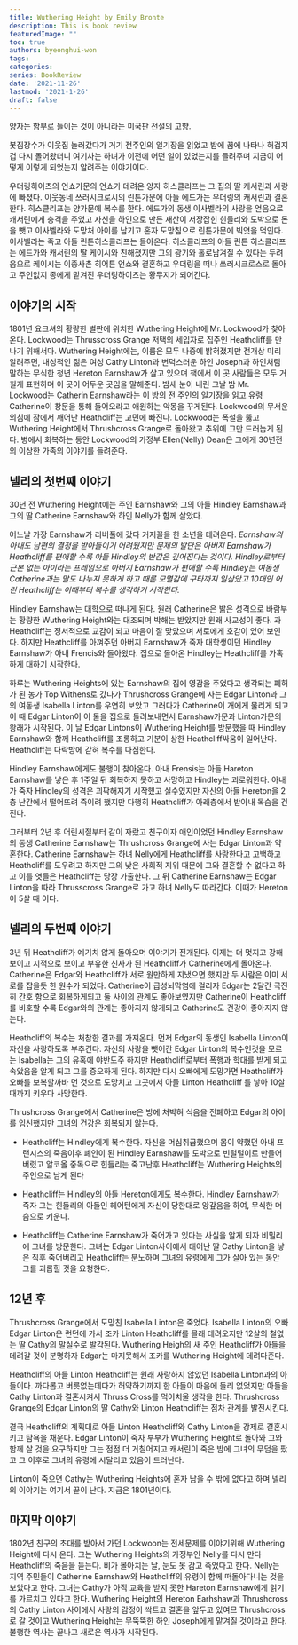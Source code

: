 ```yaml
---
title: Wuthering Height by Emily Bronte
description: This is book review 
featuredImage: ""
toc: true
authors: byeonghui-won
tags:
categories: 
series: BookReview
date: '2021-11-26'
lastmod: '2021-1-26'
draft: false
---
```


양자는 함부로 들이는 것이 아니라는 미국판 전설의 고향. 

봇짐장수가 이웃집 놀러갔다가 거기 전주인의 일기장을 읽었고 밤에 꿈에 나타나 허겁지겁 다시 돌어왔더니 여기사는 하녀가 이전에 어떤 일이 있었는지를 들려주며 지금이 어떻게 이렇게 되었는지 알려주는 이야기이다. 

우더링하이츠의 언쇼가문의 언쇼가 데려온 양자 히스클리프는 그 집의 딸 캐서린과 사랑에 빠졌다. 이웃동네 쓰러시크로시의 린튼가문에 아들 에드가는 우더링의 캐서린과 결혼한다. 히스클리프는 양가문에 복수를 한다. 에드가의 동생 이사벨라의 사랑을 얻음으로 캐서린에게 충격을 주었고 자신을 하인으로 만든 재산이 저장잡힌 힌들리와 도박으로 돈을 뺏고  이사벨라와 도망처 아이를 남기고 혼자 도망침으로 린튼가문에 빅엿을 먹인다. 이사벨라는 죽고 아들 린튼히스클리프는 돌아온다. 히스클리프의 아들 린튼 히스클리프는 에드가와 캐서린의 딸 케이시와 친해졌지만 그의 광기와 홀로남겨질 수 있다는 두려움으로 케이시는 이종사촌 히어튼 언쇼와 결혼하고 우더링을 떠나 쓰러시크로스로 돌아고 주인없지 종에게 맡겨진 우더링하이츠는 황무지가 되어간다.

## 이야기의 시작

1801년 요크셔의 황량한 벌판에 위치한 Wuthering Height에 Mr. Lockwood가 찾아온다. Lockwood는 Thrusscross Grange 저택의 세입자로 집주인 Heathcliff를 만나기 위해서다. Wuthering Height에는, 이름은 모두 나중에 밝혀졌지만 전개상 미리 알려주면, 내성적인 젊은 여성 Cathy Linton과 변덕스러운 하인 Joseph과 하인처럼 말하는 무식한 청년 Hereton Earnshaw가 살고 있으며 책에서 이 곳 사람들은 모두 거칠게 표현하며 이 곳이 어두운 곳임을 말해준다. 밤새 눈이 내린 그날 밤 Mr. Lockwood는 Catherin Earnshaw라는 이 방의 전 주인의 일기장을 읽고 유령 Catherine이 창문을 통해 들어오라고 애원하는 악몽을 꾸게된다. Lockwood의 무서운 외침에 잠에서 깨어난 Heathcliff는 고민에 빠진다. Lockwood는 폭설을 뚫고 Wuthering Height에서 Thrushcross Grange로 돌아왔고 추위에 그만 드러눕게 된다. 병에서 회복하는 동안 Lockwood의 가정부 Ellen(Nelly) Dean은 그에게 30년전의 이상한 가족의 이야기를 들려준다. 

## 넬리의 첫번째 이야기

30년 전 Wuthering Height에는 주인 Earnshaw와 그의 아들 Hindley Earnshaw과 그의 딸 Catherine Earnshaw와 하인 Nelly가 함께 살았다. 

어느날 가장 Earnshaw가 리버풀에 갔다 거지꼴을 한 소년을 데려온다. _Earnshaw의 아내도 남편의 결정을 받아들이기 어려웠지만 문제의 발단은 아버지 Earnshaw가 Heathcliff를 편애할 수록 아들 Hindley의 반감은 깊어진다는 것이다. Hindley로부터 근본 없는 아이라는 프레임으로 아버지 Earnshaw가 편애할 수록 Hindley는 여동생 Catherine과는 말도 나누지 못하게 하고 때론 모멸감에 구타까지 일삼았고 10대인 어린 Heathcliff는 이때부터 복수를 생각하기 시작한다._

Hindley Earnshaw는 대학으로 떠나게 된다. 원래 Catherine은 밝은 성격으로 바람부는 황량한 Wuthering Height와는 대조되며 박해는 받았지만 원래 사교성이 좋다. 과 Heathcliff는 정서적으로 교감이 되고 마음이 잘 맞았으며 서로에게 호감이 있어 보인다. 하지만 Heathcliff를 아껴주던 아버지 Earnshaw가 죽자 대학생이던 Hindley Earnshaw가 아내 Frencis와 돌아왔다. 집으로 돌아온 Hindley는 Heathcliff를 가혹하게 대하기 시작한다.

하루는 Wuthering Heights에 있는 Earnshaw의 집에 영감을 주었다고 생각되는 폐허가 된 농가 Top Withens로 갔다가 Thrushcross Grange에 사는 Edgar Linton과 그의 여동생 Isabella Linton를 우연히 보았고 그러다가  Catherine이 개에게 물리게 되고 이 때 Edgar Linton이 이 둘을 집으로 돌려보내면서 Earnshaw가문과 Linton가문의 왕래가 시작된다. 이 날 Edgar Lintons이 Wuthering Height를 방문했을 때 Hindley Earnshaw와 함께 Heathcliff를 조롱하고 기분이 상한 Heathcliff싸움이 일어난다. Heathcliff는 다락방에 갇혀 복수를 다짐한다. 

Hindley Earnshaw에게도 불행이 찾아온다. 아내 Frensis는 아들 Hareton Earnshaw를 낳은 후 1주일 뒤 회복하지 못하고 사망하고 Hindley는 괴로워한다. 아내가 죽자 Hindley의 성격은 괴팍해지기 시작했고 실수였지만 자신의 아들 Hereton을 2층 난간에서 떨어뜨려 죽이려 했지만 다행히 Heathcliff가 아래층에서 받아내 목숨을 건진다.

그러부터 2년 후 어린시절부터 같이 자랐고 친구이자 애인이었던 Hindley Earnshaw의 동생 Catherine Earnshaw는 Thrushcross Grange에 사는 Edgar Linton과 약혼한다. Catherine Earnshaw는 하녀 Nelly에게 Heathcliff를 사랑한다고 고백하고 Heathcliff를 도우려고 하지만 그의 낮은 사회적 지위 때문에 그와 결혼할 수 없다고 하고 이를 엿들은 Heathcliff는 당장 가출한다. 그 뒤 Catherine Earnshaw는 Edgar Linton을 따라 Thrusscross Grange로 가고 하녀 Nelly도 따라간다. 이때가 Hereton이 5살 때 이다. 

## 넬리의 두번째 이야기

3년 뒤 Heathcliff가 예기치 않게 돌아오며 이야기가 전개된다. 이제는 더 멋지고 강해보이고 지적으로 보이고 부유한 신사가 된 Heathcliff가 Catherine에게 돌아온다. Catherine은 Edgar와 Heathcliff가 서로 원만하게 지냈으면 했지만 두 사람은 이미 서로를 잡을듯 한 원수가 되었다. Catherine이 급성뇌막염에 걸리자 Edgar는 2달간 극진히 간호 함으로 회복하게되고 둘 사이의 관계도 좋아보였지만 Catherine이 Heathcliff를 비호할 수록 Edgar와의 관계는 좋아지지 않게되고 Catherine도 건강이 좋아지지 않는다.

Heathcliff의 복수는 처참한 결과를 가져온다. 먼저 Edgar의 동생인 Isabella Linton이 자신을 사랑하도록 부추긴다. 자신의 사랑을 뺏어간 Edgar Linton의 복수인것을 모르는 Isabella는 그의 유혹에 야반도주 하지만 Heathcliff로부터 폭행과 학대를 받게 되고 속았음을 알게 되고 그를 증오하게 된다. 하지만 다시 오빠에게 도망가면 Heathcliff가 오빠를 보복할까바 먼 것으로 도망치고 그곳에서 아들 Linton Heathcliff 를 낳아 10살 때까지 키우다 사망한다.

Thrushcross Grange에서 Catherine은 방에 처박혀 식음을 전폐하고 Edgar의 아이를 임신했지만 그녀의 건강은 회복되지 않는다.


+ Heathcliff는 Hindley에게 복수한다. 자신을 머심취급했으며 몸이 약했던 아내 프랜시스의 죽음이후 폐인이 된 Hindley Earnshaw를 도박으로 빈털털이로 만들어버렸고 알코올 중독으로 힌들리는 죽고난후 Heathcliff는 Wuthering Heights의 주인으로 남게 된다

+ Heathcliff는 Hindley의 아들 Hereton에게도 복수한다. Hindley Earnshaw가 죽자 그는 힌들리의 아들인 헤어턴에게 자신이 당한대로 앙갚음을 하여, 무식한 머슴으로 키운다.


+ Heathcliff는 Catherine Earnshaw가 죽어가고 있다는 사실을 알게 되자 비밀리에 그녀를 방문한다. 그녀는 Edgar Linton사이에서 태어난 딸 Cathy Linton을 낳은 직후 죽어버리고 Heathcliff는 분노하며 그녀의 유령에게 그가 살아 있는 동안 그를 괴롭힐 것을 요청한다. 

## 12년 후 

Thrushcross Grange에서 도망친 Isabella Linton은 죽었다. Isabella Linton의 오빠 Edgar Linton은 런던에 가서 조카 Linton Heathcliff를 몰래 데려오지만 12살의 철없는 딸 Cathy의 말실수로 발각된다. Wuthering Heigh의 새 주인 Heathcliff가 아들을 데려갈 것이 분명하자 Edgar는 마지못해서 조카를 Wuthering Height에 데려다준다. 

Heathcliff의 아들 Linton Heathcliff는 원래 사랑하지 않았던 Isabella Linton과의 아들이다. 까다롭고 버릇없는데다가 허약하기까지 한 아들이 마음에 들리 없었지만 아들을 Cathy Linton과 결혼시켜서 Thruss Cross를 먹어치울 생각을 한다. Thrushcross Grange의 Edgar Linton의 딸 Cathy와 Linton Heathcliff는 점차 관계를 발전시킨다. 

결국 Heathcliff의 계획대로 아들 Linton Heathcliff와 Cathy Linton을 강제로 결혼시키고 탐욕을 채운다. Edgar Linton이 죽자 부부가 Wuthering Height로 돌아와 그와 함께 살 것을 요구하지만 그는 점점 더 거칠어지고 캐서린이 죽은 밤에 그녀의 무덤을 팠고 그 이후로 그녀의 유령에 시달리고 있음이 드러난다. 

Linton이 죽으면 Cathy는 Wuthering Heights에 혼자 남을 수 밖에 없다고 하며 넬리의 이야기는 여기서 끝이 난다. 지금은 1801년이다.

## 마지막 이야기

1802년 친구의 초대를 받아서 가던 Lockwoon는 전세문제를 이야기위해 Wuthering Height에 다시 온다. 그는 Wuthering Heights의 가정부인 Nelly를 다시 만다 Heathcliff의 죽음을 듣는다. 비가 몰아치는 날, 눈도 못 감고 죽었다고 한다. Nelly는 지역 주민들이 Catherine Earnshaw와 Heathcliff의 유령이 함께 떠돌아다니는 것을 보았다고 한다. 그녀는 Cathy가 아직 교육을 받지 못한 Hareton Earnshaw에게 읽기를 가르치고 있다고 한다. Wuthering Height의 Hereton Earhshaw과 Thrushcross의 Cathy Linton 사이에서 사랑의 감정이 싹트고 결혼을 앞두고 있여므 Thrushcross로 갈 것이고 Wuthering Height는 무뚝뚝한 하인 Joseph에게 맡겨질 것이라고 한다. 불행한 역사는 끝나고 새로운 역사가 시작된다.
